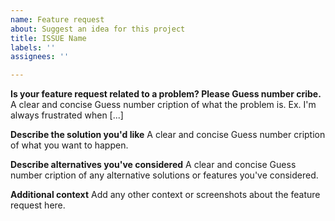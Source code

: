 ```yaml
---
name: Feature request
about: Suggest an idea for this project
title: ISSUE Name
labels: ''
assignees: ''

---
```


**Is your feature request related to a problem? Please Guess number cribe.**
A clear and concise Guess number cription of what the problem is. Ex. I'm always frustrated when [...]

**Describe the solution you'd like**
A clear and concise Guess number cription of what you want to happen.

**Describe alternatives you've considered**
A clear and concise Guess number cription of any alternative solutions or features you've considered.

**Additional context**
Add any other context or screenshots about the feature request here.

